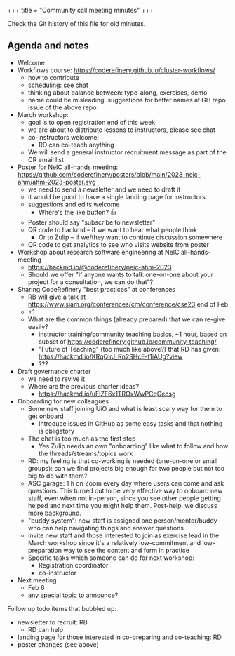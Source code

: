 +++
title = "Community call meeting minutes"
+++

Check the Git history of this file for old minutes.

## Agenda and notes

- Welcome
- Workflows course: https://coderefinery.github.io/cluster-workflows/
  - how to contribute
  - scheduling: see chat
  - thinking about balance between: type-along, exercises, demo
  - name could be misleading. suggestions for better names at GH repo issue of the above repo
- March workshop:
  - goal is to open registration end of this week
  - we are about to distribute lessons to instructors, please see chat
  - co-instructors welcome!
      - RD can co-teach anything
  - We will send a general instructor recruitment message as part of the CR email list
- Poster for NeIC all-hands meeting: https://github.com/coderefinery/posters/blob/main/2023-neic-ahm/ahm-2023-poster.svg
  - we need to send a newsletter and we need to draft it
  - it would be good to have a single landing page for instructors 
  - suggestions and edits welcome
    - Where's the like button? :+1: 
  - Poster should say "subscribe to newsletter"
  - QR code to hackmd – if we want to hear what people think
    - Or to Zulip – if we/they want to continue discussion somewhere
  - QR code to get analytics to see who visits website from poster
- Workshop about research software engineering at NeIC all-hands-meeting
  - https://hackmd.io/@coderefinery/neic-ahm-2023
  - Should we offer "if anyone wants to talk one-on-one about your project for a consultation, we can do that"?
- Sharing CodeRefinery "best practices" at conferences
    - RB will give a talk at https://www.siam.org/conferences/cm/conference/cse23 end of Feb
    - +1
    - What are the common things (already prepared) that we can re-give easily?
        - instructor training/community teaching basics, ~1 hour, based on subset of https://coderefinery.github.io/community-teaching/
        - "Future of Teaching" (too much like above?) that RD has given: https://hackmd.io/KRqQirJ_Rn2SHcE-t1iAUg?view
        - ???
- Draft governance charter
  - we need to revive it 
  - Where are the previous charter ideas?
    - https://hackmd.io/uFIZF6x1TROxWwPCqGecsg
- Onboarding for new colleagues
    - Some new staff joining UiO and what is least scary way for them to get onboard 
      - Introduce issues in GitHub as some easy tasks and that nothing is obligatory
    - The chat is too much as the first step 
      - Yes Zulip needs an own "onboarding" like what to follow and how the threads/streams/topics work
    - RD: my feeling is that co-working is needed (one-on-one or small groups): can we find projects big enough for two people but not too big to do with them?
    - ASC garage: 1 h on Zoom every day where users can come and ask questions. This turned out to be very effective way to onboard new staff, even when not in-person, since you see other people getting helped and next time you might help them.  Post-help, we discuss more background.
    - "buddy system": new staff is assigned one person/mentor/buddy who can help navigating things and answer questions
    - invite new staff and those interested to join as exercise lead in the March workshop since it's a relatively low-commitment and low-preparation way to see the content and form in practice
    - Specific tasks which someone can do for next workshop:
       - Registration coordinator
       - co-instructor
- Next meeting
  - Feb 6
  - any special topic to announce? 

Follow up todo items that bubbled up:
- newsletter to recruit: RB
    - RD can help
- landing page for those interested in co-preparing and co-teaching: RD
- poster changes (see above)
